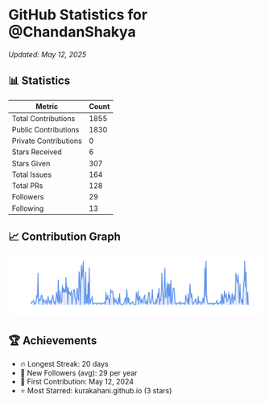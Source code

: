 # GitHub Statistics for @ChandanShakya
*Updated: May 12, 2025*

## 📊 Statistics
| Metric | Count |
|--------|--------|
| Total Contributions | 1855 |
| Public Contributions | 1830 |
| Private Contributions | 0 |
| Stars Received | 6 |
| Stars Given | 307 |
| Total Issues | 164 |
| Total PRs | 128 |
| Followers | 29 |
| Following | 13 |

## 📈 Contribution Graph

![Contribution Graph](./contribution_graph.png)

## 🏆 Achievements

- 🔥 Longest Streak: 20 days
- 👥 New Followers (avg): 29 per year
- 📅 First Contribution: May 12, 2024
- ⭐ Most Starred: kurakahani.github.io (3 stars)
